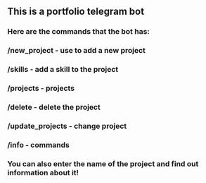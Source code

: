 ## This is a portfolio telegram bot

  ### Here are the commands that the bot has:
   ### /new_project - use to add a new project
   ### /skills - add a skill to the project
   ### /projects - projects
   ### /delete - delete the project
   ### /update_projects - change project
   ### /info - commands
   ### You can also enter the name of the project and find out information about it!

